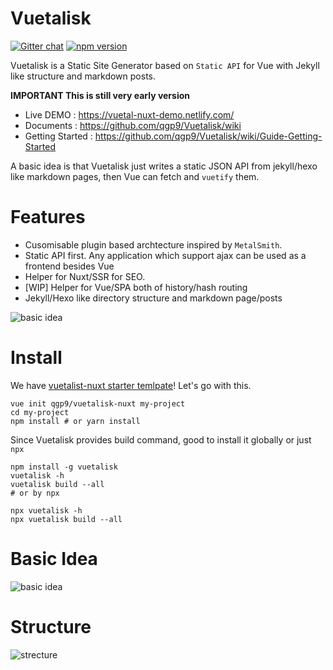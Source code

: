 # Vuetalisk
[![Gitter chat](https://badges.gitter.im/qgp9/Vuetalisk.png)](https://gitter.im/qgp9/Vuetalisk)
[![npm version](https://badge.fury.io/js/vuetalisk.svg)](https://badge.fury.io/js/vuetalisk)

Vuetalisk is a Static Site Generator based on `Static API` for  Vue with Jekyll like structure and markdown posts.

**IMPORTANT This is still very early version**

* Live DEMO : https://vuetal-nuxt-demo.netlify.com/
* Documents : https://github.com/qgp9/Vuetalisk/wiki
* Getting Started : https://github.com/qgp9/Vuetalisk/wiki/Guide-Getting-Started

A basic idea is that Vuetalisk just writes a static JSON API from jekyll/hexo like markdown pages,
then Vue can fetch and `vuetify` them.

# Features
* Cusomisable plugin based archtecture inspired by `MetalSmith`.
* Static API first. Any application which support ajax can be used as a frontend besides Vue
* Helper for Nuxt/SSR for SEO.
* [WIP] Helper for Vue/SPA both of history/hash routing
* Jekyll/Hexo like directory structure and markdown page/posts 

![basic idea](http://i.imgur.com/VxE4bG4.png)


# Install

We have [vuetalist-nuxt starter temlpate](https://github.com/qgp9/vuetalisk-nuxt)! Let's go with this.

```
vue init qgp9/vuetalisk-nuxt my-project
cd my-project
npm install # or yarn install
```

Since Vuetalisk provides build command, good to install it globally or just `npx`
```
npm install -g vuetalisk
vuetalisk -h
vuetalisk build --all
# or by npx

npx vuetalisk -h
npx vuetalisk build --all
```

# Basic Idea
![basic idea](http://i.imgur.com/VxE4bG4.png)

# Structure
![strecture](http://i.imgur.com/AwG5x1W.png)

